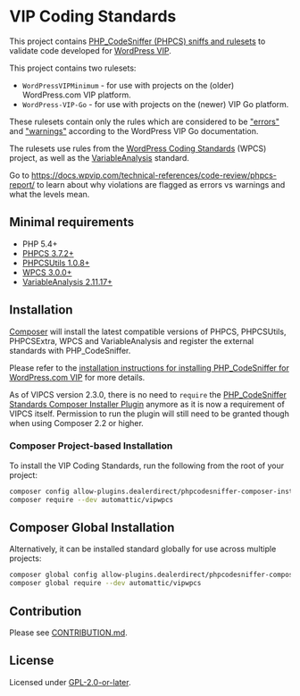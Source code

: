 # VIP Coding Standards

This project contains [PHP_CodeSniffer (PHPCS) sniffs and rulesets](https://github.com/squizlabs/PHP_CodeSniffer) to validate code developed for [WordPress VIP](https://wpvip.com/).

This project contains two rulesets:

 - `WordPressVIPMinimum` - for use with projects on the (older) WordPress.com VIP platform.
 - `WordPress-VIP-Go` - for use with projects on the (newer) VIP Go platform.

These rulesets contain only the rules which are considered to be ["errors"](https://docs.wpvip.com/technical-references/code-review/vip-errors/) and ["warnings"](https://docs.wpvip.com/technical-references/code-review/vip-warnings/) according to the WordPress VIP Go documentation.

The rulesets use rules from the [WordPress Coding Standards](https://github.com/WordPress/WordPress-Coding-Standards) (WPCS) project, as well as the [VariableAnalysis](https://github.com/sirbrillig/phpcs-variable-analysis) standard.

Go to https://docs.wpvip.com/technical-references/code-review/phpcs-report/ to learn about why violations are flagged as errors vs warnings and what the levels mean.

## Minimal requirements

* PHP 5.4+
* [PHPCS 3.7.2+](https://github.com/squizlabs/PHP_CodeSniffer/releases)
* [PHPCSUtils 1.0.8+](https://github.com/PHPCSStandards/PHPCSUtils)
* [WPCS 3.0.0+](https://github.com/WordPress-Coding-Standards/WordPress-Coding-Standards/releases)
* [VariableAnalysis 2.11.17+](https://github.com/sirbrillig/phpcs-variable-analysis/releases)

## Installation

[Composer](https://getcomposer.org/) will install the latest compatible versions of PHPCS, PHPCSUtils, PHPCSExtra, WPCS and VariableAnalysis and register the external standards with PHP_CodeSniffer.

Please refer to the [installation instructions for installing PHP_CodeSniffer for WordPress.com VIP](https://docs.wpvip.com/how-tos/code-review/php_codesniffer/) for more details.

As of VIPCS version 2.3.0, there is no need to `require` the [PHP_CodeSniffer Standards Composer Installer Plugin](https://github.com/PHPCSStandards/composer-installer) anymore as it is now a requirement of VIPCS itself. Permission to run the plugin will still need to be granted though when using Composer 2.2 or higher.

### Composer Project-based Installation

To install the VIP Coding Standards, run the following from the root of your project:

```bash
composer config allow-plugins.dealerdirect/phpcodesniffer-composer-installer true
composer require --dev automattic/vipwpcs
```

## Composer Global Installation

Alternatively, it can be installed standard globally for use across multiple projects:

```bash
composer global config allow-plugins.dealerdirect/phpcodesniffer-composer-installer true
composer global require --dev automattic/vipwpcs
```

## Contribution

Please see [CONTRIBUTION.md](.github/CONTRIBUTING.md).

## License

Licensed under [GPL-2.0-or-later](LICENSE.md).
